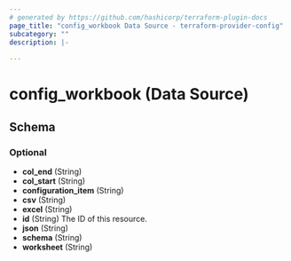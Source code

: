 ```yaml
---
# generated by https://github.com/hashicorp/terraform-plugin-docs
page_title: "config_workbook Data Source - terraform-provider-config"
subcategory: ""
description: |-
  
---
```


# config_workbook (Data Source)





<!-- schema generated by tfplugindocs -->
## Schema

### Optional

- **col_end** (String)
- **col_start** (String)
- **configuration_item** (String)
- **csv** (String)
- **excel** (String)
- **id** (String) The ID of this resource.
- **json** (String)
- **schema** (String)
- **worksheet** (String)


